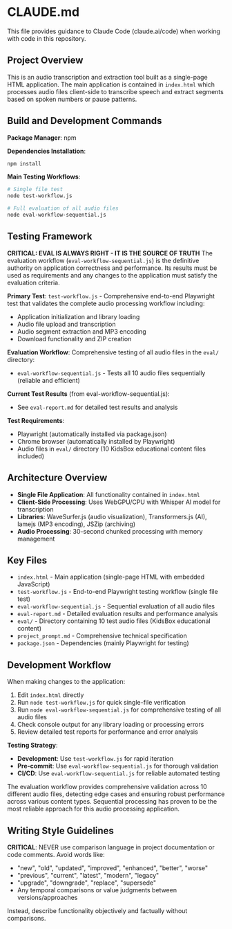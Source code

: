 # CLAUDE.md

This file provides guidance to Claude Code (claude.ai/code) when working with code in this repository.

## Project Overview

This is an audio transcription and extraction tool built as a single-page HTML application. The main application is contained in `index.html` which processes audio files client-side to transcribe speech and extract segments based on spoken numbers or pause patterns.

## Build and Development Commands

**Package Manager**: npm

**Dependencies Installation**:
```bash
npm install
```

**Main Testing Workflows**:
```bash
# Single file test
node test-workflow.js

# Full evaluation of all audio files
node eval-workflow-sequential.js
```

## Testing Framework

**CRITICAL: EVAL IS ALWAYS RIGHT - IT IS THE SOURCE OF TRUTH**
The evaluation workflow (`eval-workflow-sequential.js`) is the definitive authority on application correctness and performance. Its results must be used as requirements and any changes to the application must satisfy the evaluation criteria.

**Primary Test**: `test-workflow.js` - Comprehensive end-to-end Playwright test that validates the complete audio processing workflow including:
- Application initialization and library loading
- Audio file upload and transcription
- Audio segment extraction and MP3 encoding
- Download functionality and ZIP creation

**Evaluation Workflow**: Comprehensive testing of all audio files in the `eval/` directory:
- `eval-workflow-sequential.js` - Tests all 10 audio files sequentially (reliable and efficient)

**Current Test Results** (from eval-workflow-sequential.js):
- See `eval-report.md` for detailed test results and analysis

**Test Requirements**:
- Playwright (automatically installed via package.json)
- Chrome browser (automatically installed by Playwright)
- Audio files in `eval/` directory (10 KidsBox educational content files included)

## Architecture Overview

- **Single File Application**: All functionality contained in `index.html`
- **Client-Side Processing**: Uses WebGPU/CPU with Whisper AI model for transcription
- **Libraries**: WaveSurfer.js (audio visualization), Transformers.js (AI), lamejs (MP3 encoding), JSZip (archiving)
- **Audio Processing**: 30-second chunked processing with memory management

## Key Files

- `index.html` - Main application (single-page HTML with embedded JavaScript)
- `test-workflow.js` - End-to-end Playwright testing workflow (single file test)
- `eval-workflow-sequential.js` - Sequential evaluation of all audio files
- `eval-report.md` - Detailed evaluation results and performance analysis
- `eval/` - Directory containing 10 test audio files (KidsBox educational content)
- `project_prompt.md` - Comprehensive technical specification
- `package.json` - Dependencies (mainly Playwright for testing)

## Development Workflow

When making changes to the application:
1. Edit `index.html` directly
2. Run `node test-workflow.js` for quick single-file verification
3. Run `node eval-workflow-sequential.js` for comprehensive testing of all audio files
4. Check console output for any library loading or processing errors
5. Review detailed test reports for performance and error analysis

**Testing Strategy**:
- **Development**: Use `test-workflow.js` for rapid iteration
- **Pre-commit**: Use `eval-workflow-sequential.js` for thorough validation
- **CI/CD**: Use `eval-workflow-sequential.js` for reliable automated testing

The evaluation workflow provides comprehensive validation across 10 different audio files, detecting edge cases and ensuring robust performance across various content types. Sequential processing has proven to be the most reliable approach for this audio processing application.

## Writing Style Guidelines

**CRITICAL**: NEVER use comparison language in project documentation or code comments. Avoid words like:
- "new", "old", "updated", "improved", "enhanced", "better", "worse"
- "previous", "current", "latest", "modern", "legacy"
- "upgrade", "downgrade", "replace", "supersede"
- Any temporal comparisons or value judgments between versions/approaches

Instead, describe functionality objectively and factually without comparisons.
